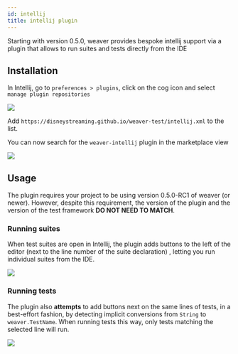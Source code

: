 ```yaml
---
id: intellij
title: intellij plugin
---
```


Starting with version 0.5.0, weaver provides bespoke intellij support via  a plugin that allows to run suites and tests directly from the IDE

## Installation

In Intellij, go to `preferences > plugins`, click on the cog icon and select `manage plugin repositories`

![](../img/intellij_repo.png)

Add `https://disneystreaming.github.io/weaver-test/intellij.xml` to the list.

You can now search for the `weaver-intellij` plugin in the marketplace view

![](../img/intellij_install.png)


## Usage

The plugin requires your project to be using version 0.5.0-RC1 of weaver (or newer). However, despite this requirement, the version of the plugin and the version of the test framework **DO NOT NEED TO MATCH**.

### Running suites

When test suites are open in Intellij, the plugin adds buttons to the left of the editor (next to the line number of the suite declaration) , letting you run individual suites from the IDE.

![](../img/intellij_usage.png)

### Running tests

The plugin also **attempts** to add buttons next on the same lines of tests, in a best-effort fashion, by detecting implicit conversions from `String` to `weaver.TestName`. When running tests this way, only tests matching the selected line will run.

![](../img/intellij_output.png)
